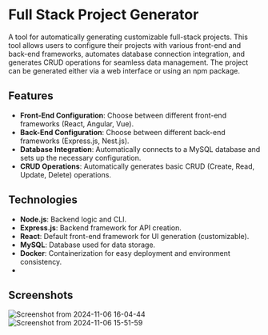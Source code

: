 # Full Stack Project Generator

A tool for automatically generating customizable full-stack projects. This tool allows users to configure their projects with various front-end and back-end frameworks, automates database connection integration, and generates CRUD operations for seamless data management. The project can be generated either via a web interface or using an npm package.

## Features

- **Front-End Configuration**: Choose between different front-end frameworks (React, Angular, Vue).
- **Back-End Configuration**: Choose between different back-end frameworks (Express.js, Nest.js).
- **Database Integration**: Automatically connects to a MySQL database and sets up the necessary configuration.
- **CRUD Operations**: Automatically generates basic CRUD (Create, Read, Update, Delete) operations.

## Technologies

- **Node.js**: Backend logic and CLI.
- **Express.js**: Backend framework for API creation.
- **React**: Default front-end framework for UI generation (customizable).
- **MySQL**: Database used for data storage.
- **Docker**: Containerization for easy deployment and environment consistency.
- 
## Screenshots

![Screenshot from 2024-11-06 16-04-44](https://github.com/user-attachments/assets/06e4e882-4956-4f53-b79c-66aeeac586a1)
![Screenshot from 2024-11-06 15-51-59](https://github.com/user-attachments/assets/4a7e0cbd-0f79-43ab-a34a-5532eeb74063)
